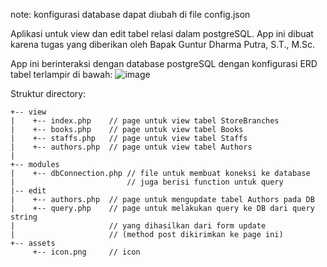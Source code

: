 note: konfigurasi database dapat diubah di file config.json

Aplikasi untuk view dan edit tabel relasi dalam postgreSQL. App ini dibuat karena
tugas yang diberikan oleh Bapak Guntur Dharma Putra, S.T., M.Sc.

App ini berinteraksi dengan database postgreSQL dengan konfigurasi ERD tabel terlampir di bawah:
![image](https://github.com/Adhisetama/TugasPostgreSQL_TekBasDat/assets/84426406/07d0f349-ac22-4468-a6f7-eecb3732d297)

Struktur directory:
```
+-- view
|    +-- index.php    // page untuk view tabel StoreBranches
|    +-- books.php    // page untuk view tabel Books
|    +-- staffs.php   // page untuk view tabel Staffs
|    +-- authors.php  // page untuk view tabel Authors
|
+-- modules
|    +-- dbConnection.php // file untuk membuat koneksi ke database
|                         // juga berisi function untuk query
|-- edit
|    +-- authors.php  // page untuk mengupdate tabel Authors pada DB
|    +-- query.php    // page untuk melakukan query ke DB dari query string
|                     // yang dihasilkan dari form update
|                     // (method post dikirimkan ke page ini)
+-- assets
     +-- icon.png     // icon
```
